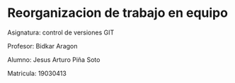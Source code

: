 # Reorganizacion de trabajo en equipo

Asignatura: control de versiones GIT

Profesor: Bidkar Aragon 

Alumno: Jesus Arturo Piña Soto

Matricula: 19030413